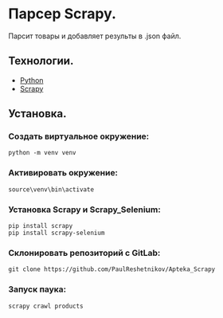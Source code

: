 # Парсер Scrapy.
Парсит товары и добавляет результы в .json файл.

## Технологии.
- [Python](https://www.python.org/)
- [Scrapy](https://scrapy.org/)

## Установка.
### Создать виртуальное окружение:
```shell
python -m venv venv
```

### Активировать окружение:
```shell
source\venv\bin\activate
```
### Установка Scrapy и Scrapy_Selenium:
```shell
pip install scrapy
pip install scrapy-selenium
```

### Склонировать репозиторий с GitLab:
```shell
git clone https://github.com/PaulReshetnikov/Apteka_Scrapy
```

### Запуск паука:
```shell
scrapy crawl products
```
